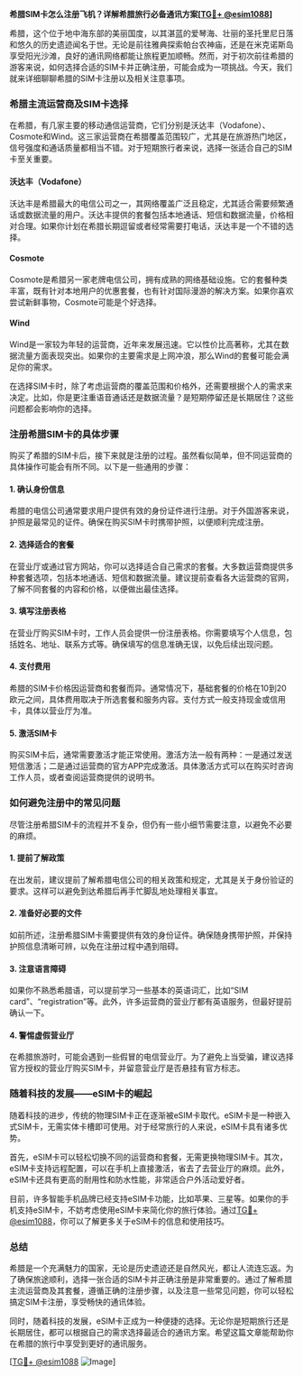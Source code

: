 **希腊SIM卡怎么注册飞机？详解希腊旅行必备通讯方案[[TG💪+ @esim1088](https://t.me/s/esim1088)]**

希腊，这个位于地中海东部的美丽国度，以其湛蓝的爱琴海、壮丽的圣托里尼日落和悠久的历史遗迹闻名于世。无论是前往雅典探索帕台农神庙，还是在米克诺斯岛享受阳光沙滩，良好的通讯网络都能让旅程更加顺畅。然而，对于初次前往希腊的游客来说，如何选择合适的SIM卡并正确注册，可能会成为一项挑战。今天，我们就来详细聊聊希腊的SIM卡注册以及相关注意事项。

### 希腊主流运营商及SIM卡选择

在希腊，有几家主要的移动通信运营商，它们分别是沃达丰（Vodafone）、Cosmote和Wind。这三家运营商在希腊覆盖范围较广，尤其是在旅游热门地区，信号强度和通话质量都相当不错。对于短期旅行者来说，选择一张适合自己的SIM卡至关重要。

#### 沃达丰（Vodafone）
沃达丰是希腊最大的电信公司之一，其网络覆盖广泛且稳定，尤其适合需要频繁通话或数据流量的用户。沃达丰提供的套餐包括本地通话、短信和数据流量，价格相对合理。如果你计划在希腊长期逗留或者经常需要打电话，沃达丰是一个不错的选择。

#### Cosmote
Cosmote是希腊另一家老牌电信公司，拥有成熟的网络基础设施。它的套餐种类丰富，既有针对本地用户的优惠套餐，也有针对国际漫游的解决方案。如果你喜欢尝试新鲜事物，Cosmote可能是个好选择。

#### Wind
Wind是一家较为年轻的运营商，近年来发展迅速。它以性价比高著称，尤其在数据流量方面表现突出。如果你的主要需求是上网冲浪，那么Wind的套餐可能会满足你的需求。

在选择SIM卡时，除了考虑运营商的覆盖范围和价格外，还需要根据个人的需求来决定。比如，你是更注重语音通话还是数据流量？是短期停留还是长期居住？这些问题都会影响你的选择。

### 注册希腊SIM卡的具体步骤

购买了希腊的SIM卡后，接下来就是注册的过程。虽然看似简单，但不同运营商的具体操作可能会有所不同。以下是一些通用的步骤：

#### 1. 确认身份信息
希腊的电信公司通常要求用户提供有效的身份证件进行注册。对于外国游客来说，护照是最常见的证件。确保在购买SIM卡时携带护照，以便顺利完成注册。

#### 2. 选择适合的套餐
在营业厅或通过官方网站，你可以选择适合自己需求的套餐。大多数运营商提供多种套餐选项，包括本地通话、短信和数据流量。建议提前查看各大运营商的官网，了解不同套餐的内容和价格，以便做出最佳选择。

#### 3. 填写注册表格
在营业厅购买SIM卡时，工作人员会提供一份注册表格。你需要填写个人信息，包括姓名、地址、联系方式等。确保填写的信息准确无误，以免后续出现问题。

#### 4. 支付费用
希腊的SIM卡价格因运营商和套餐而异。通常情况下，基础套餐的价格在10到20欧元之间，具体费用取决于所选套餐和服务内容。支付方式一般支持现金或信用卡，具体以营业厅为准。

#### 5. 激活SIM卡
购买SIM卡后，通常需要激活才能正常使用。激活方法一般有两种：一是通过发送短信激活；二是通过运营商的官方APP完成激活。具体激活方式可以在购买时咨询工作人员，或者查阅运营商提供的说明书。

### 如何避免注册中的常见问题

尽管注册希腊SIM卡的流程并不复杂，但仍有一些小细节需要注意，以避免不必要的麻烦。

#### 1. 提前了解政策
在出发前，建议提前了解希腊电信公司的相关政策和规定，尤其是关于身份验证的要求。这样可以避免到达希腊后再手忙脚乱地处理相关事宜。

#### 2. 准备好必要的文件
如前所述，注册希腊SIM卡需要提供有效的身份证件。确保随身携带护照，并保持护照信息清晰可辨，以免在注册过程中遇到阻碍。

#### 3. 注意语言障碍
如果你不熟悉希腊语，可以提前学习一些基本的英语词汇，比如“SIM card”、“registration”等。此外，许多运营商的营业厅都有英语服务，但最好提前确认一下。

#### 4. 警惕虚假营业厅
在希腊旅游时，可能会遇到一些假冒的电信营业厅。为了避免上当受骗，建议选择官方授权的营业厅购买SIM卡，并留意营业厅是否悬挂有官方标志。

### 随着科技的发展——eSIM卡的崛起

随着科技的进步，传统的物理SIM卡正在逐渐被eSIM卡取代。eSIM卡是一种嵌入式SIM卡，无需实体卡槽即可使用。对于经常旅行的人来说，eSIM卡具有诸多优势。

首先，eSIM卡可以轻松切换不同的运营商和套餐，无需更换物理SIM卡。其次，eSIM卡支持远程配置，可以在手机上直接激活，省去了去营业厅的麻烦。此外，eSIM卡还具有更高的耐用性和防水性能，非常适合户外活动爱好者。

目前，许多智能手机品牌已经支持eSIM卡功能，比如苹果、三星等。如果你的手机支持eSIM卡，不妨考虑使用eSIM卡来简化你的旅行体验。通过[TG💪+ @esim1088](https://t.me/s/esim1088)，你可以了解更多关于eSIM卡的信息和使用技巧。

### 总结

希腊是一个充满魅力的国家，无论是历史遗迹还是自然风光，都让人流连忘返。为了确保旅途顺利，选择一张合适的SIM卡并正确注册是非常重要的。通过了解希腊主流运营商及其套餐，遵循正确的注册步骤，以及注意一些常见问题，你可以轻松搞定SIM卡注册，享受畅快的通讯体验。

同时，随着科技的发展，eSIM卡正成为一种便捷的选择。无论你是短期旅行还是长期居住，都可以根据自己的需求选择最适合的通讯方案。希望这篇文章能帮助你在希腊的旅行中享受到更好的通讯服务。

[[TG💪+ @esim1088](https://t.me/s/esim1088) ![Image](https://i.postimg.cc/4NQfJmqS/Snipaste-2025-05-13-00-14-12.png)]